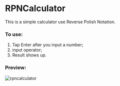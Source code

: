 # RPNCalculator
This is a simple calculator use Reverse Polish Notation.
### To use:  
1. Tap Enter after you input a number;  
2. input operator;
3. Result shows up.  

### Preview:
![rpncalculator](https://cloud.githubusercontent.com/assets/5423616/7011673/040fda6c-dc60-11e4-95f3-3532455e71a1.png)

